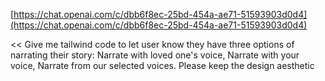 

[https://chat.openai.com/c/dbb6f8ec-25bd-454a-ae71-51593903d0d4](https://chat.openai.com/c/dbb6f8ec-25bd-454a-ae71-51593903d0d4)


<<
Give me tailwind code to let user know they have three options of narrating their story: Narrate with loved one's voice, Narrate with your voice, Narrate from our selected voices. Please keep the design aesthetic


